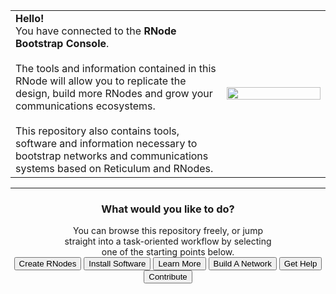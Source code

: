 <table>
<tbody>
<tr>
<td style="vertical-align:middle;"><b>Hello!</b><br/>
You have connected to the <b>RNode Bootstrap Console</b>.<br/>
<br/>
The tools and information contained in this RNode will allow you to replicate the design, build more RNodes and grow your communications ecosystems.<br/>
<br/>
This repository also contains tools, software and information necessary to bootstrap networks and communications systems based on Reticulum and RNodes.
</td>
<td width="33%" style="vertical-align:middle;">
<img src="{ASSET_PATH}gfx/rnode_iso.png" width="100%"/></td>
</tr>
</tbody>
</table>
<hr>
<center>
<h3>What would you like to do?</h3>
<div style="width:66%">You can browse this repository freely, or jump straight into a task-oriented workflow by selecting one of the starting points below.</div>
<a href="./replicate.html"><button type="button" id="task-replicate">Create RNodes</button></a>
<a href="./software.html"><button type="button" id="task-rns">Install Software</button></a>
<a href="./guides.html"><button type="button" id="task-rns">Learn More</button></a>
<a href="./networks.html"><button type="button" id="task-rns">Build A Network</button></a>
<a href="./help.html"><button type="button" id="task-rns">Get Help</button></a>
<a href="./contribute.html"><button type="button" id="task-rns">Contribute</button></a>
</center>
